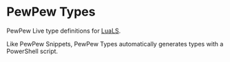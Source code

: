 # PewPew Types
PewPew Live type definitions for [LuaLS](https://luals.github.io).

Like PewPew Snippets, PewPew Types automatically generates types with a PowerShell script.